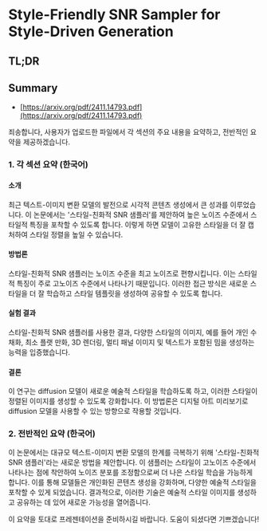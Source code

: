 # Style-Friendly SNR Sampler for Style-Driven Generation
## TL;DR
## Summary
- [https://arxiv.org/pdf/2411.14793.pdf](https://arxiv.org/pdf/2411.14793.pdf)

죄송합니다, 사용자가 업로드한 파일에서 각 섹션의 주요 내용을 요약하고, 전반적인 요약을 제공하겠습니다.

### 1. 각 섹션 요약 (한국어)

#### 소개
최근 텍스트-이미지 변환 모델의 발전으로 시각적 콘텐츠 생성에서 큰 성과를 이루었습니다. 이 논문에서는 '스타일-친화적 SNR 샘플러'를 제안하여 높은 노이즈 수준에서 스타일적 특징을 포착할 수 있도록 합니다. 이렇게 하면 모델이 고유한 스타일을 더 잘 캡처하여 스타일 정렬을 높일 수 있습니다.

#### 방법론
스타일-친화적 SNR 샘플러는 노이즈 수준을 최고 노이즈로 편향시킵니다. 이는 스타일적 특징이 주로 고노이즈 수준에서 나타나기 때문입니다. 이러한 접근 방식은 새로운 스타일을 더 잘 학습하고 스타일 템플릿을 생성하여 공유할 수 있도록 합니다.

#### 실험 결과
스타일-친화적 SNR 샘플러를 사용한 결과, 다양한 스타일의 이미지, 예를 들어 개인 수채화, 최소 플랫 만화, 3D 렌더링, 멀티 패널 이미지 및 텍스트가 포함된 밈을 생성하는 능력을 입증했습니다.

#### 결론
이 연구는 diffusion 모델이 새로운 예술적 스타일을 학습하도록 하고, 이러한 스타일이 정렬된 이미지를 생성할 수 있도록 강화합니다. 이 방법론은 디지털 아트 미리보기로 diffusion 모델을 사용할 수 있는 방향으로 작용할 것입니다.

### 2. 전반적인 요약 (한국어)

이 논문에서는 대규모 텍스트-이미지 변환 모델의 한계를 극복하기 위해 '스타일-친화적 SNR 샘플러'라는 새로운 방법을 제안합니다. 이 샘플러는 스타일이 고노이즈 수준에서 나타나는 점에 착안하여 노이즈 분포를 조정함으로써 더 나은 스타일 학습을 가능하게 합니다. 이를 통해 모델들은 개인화된 콘텐츠 생성을 강화하며, 다양한 예술적 스타일을 포착할 수 있게 되었습니다. 결과적으로, 이러한 기술은 예술적 스타일 이미지를 생성하고 공유하는 데 있어 새로운 가능성을 열어줍니다.

이 요약을 토대로 프레젠테이션을 준비하시길 바랍니다. 도움이 되셨다면 기쁘겠습니다!